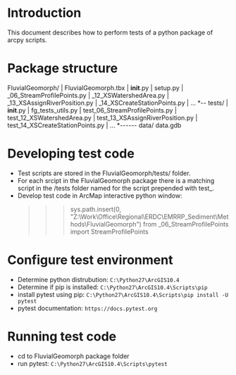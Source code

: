 # Introduction
This document describes how to perform tests of a python package of arcpy 
scripts.

# Package structure
FluvialGeomorph/
|   FluvialGeomorph.tbx
|   __init__.py
|   setup.py
|   _06_StreamProfilePoints.py
|   _12_XSWatershedArea.py
|   _13_XSAssignRiverPosition.py
|   _14_XSCreateStationPoints.py
|   ...
*-- tests/
    |   __init__.py
    |   fg_tests_utils.py
    |   test_06_StreamProfilePoints.py
    |   test_12_XSWatershedArea.py
    |   test_13_XSAssignRiverPosition.py
    |   test_14_XSCreateStationPoints.py
    |    ...
    *------ data/
                data.gdb

# Developing test code
* Test scripts are stored in the FluvialGeomorph/tests/ folder.
* For each srcipt in the FluvialGeomorph package there is a matching script in the /tests folder named for the script prepended with test_.
* Develop test code in ArcMap interactive python window:
    >>> sys.path.insert(0, "Z:\Work\Office\Regional\ERDC\EMRRP_Sediment\Methods\FluvialGeomorph")
    >>> from _06_StreamProfilePoints import StreamProfilePoints


# Configure test environment
* Determine python distrubution: `C:\Python27\ArcGIS10.4`
* Determine if pip is installed: `C:\Python27\ArcGIS10.4\Scripts\pip`
* install pytest using pip: `C:\Python27\ArcGIS10.4\Scripts\pip install -U pytest`
* pytest documentation: `https://docs.pytest.org`

# Running test code
* cd to FluvialGeomorph package folder
* run pytest: `C:\Python27\ArcGIS10.4\Scripts\pytest`